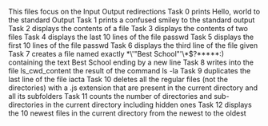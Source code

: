 This files focus on the Input Output redirections
Task 0 prints Hello, world to the standard Output
Task 1 prints a confused smiley to the standard output
Task 2 displays the contents of a file
Task 3 displays the contents of two files
Task 4 displays the last 10 lines of the file passwd
Task 5 displays the first 10 lines of the file passwd
Task 6 displays the third line of the file given
Task 7 creates a file named exactly \*\\'"Best School"\'\\*$\?\*\*\*\*\*:) containing the text Best School ending by a new line
Task 8 writes into the file ls_cwd_content the result of the command ls -la
Task 9 duplicates the last line of the file iacta
Task 10 deletes all the regular files (not the directories) with a .js extension that are present in the current directory and all its subfolders
Task 11 counts the number of directories and sub-directories in the current directory including hidden ones
Task 12 displays the 10 newest files in the current directory from the newest to the oldest
